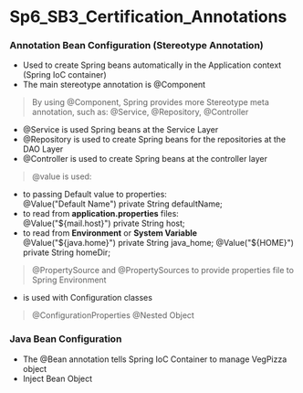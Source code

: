 # Sp6_SB3_Certification_Annotations

### Annotation Bean Configuration (Stereotype Annotation)
- Used to create Spring beans automatically in the Application context (Spring IoC container) 
- The main stereotype annotation is @Component

>By using @Component, Spring provides more Stereotype meta annotation, such as: @Service, @Repository, @Controller
- @Service is used Spring beans at the Service Layer
- @Repository is used to create Spring beans for the repositories at the DAO Layer
- @Controller is used to create Spring beans at the controller layer 

>@value is used: 
- to passing Default value to properties:  
    @Value("Default Name")
    private String defaultName;
- to read from **application.properties** files:  
  @Value("${mail.host}")
  private String host; 
- to read from **Environment** or **System Variable**  
  @Value("${java.home}")  
  private String java_home;  
  @Value("${HOME}")  
  private String homeDir;  

> @PropertySource and @PropertySources to provide properties file to Spring Environment
- is used with Configuration classes

> @ConfigurationProperties
> @Nested Object

### Java Bean Configuration
- The @Bean annotation tells Spring IoC Container to manage VegPizza object 
- Inject Bean Object 

